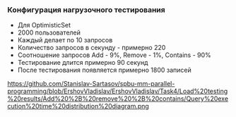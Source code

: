 ### Конфигурация нагрузочного тестирования
- Для OptimisticSet
- 2000 пользователей
- Каждый делает по 10 запросов
- Количество запросов в секунду - примерно 220
- Соотношение запросов Add - 9%, Remove - 1%, Contains - 90%
- Тестирование длится примерно 90 секунд
- После тестирования появляется примерно 1800 записей

https://github.com/Stanislav-Sartasov/spbu-mm-parallel-programming/blob/ErshovVladislav/ErshovVladislav/Task4/Load%20testing%20results/Add%20%2B%20remove%20%2B%20contains/Query%20execution%20time%20distribution%20diagram.png

